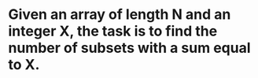 # Given an array of length N and an integer X, the task is to find the number of subsets with a sum equal to X.
